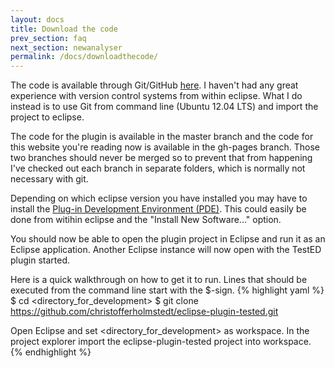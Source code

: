 ```yaml
---
layout: docs
title: Download the code
prev_section: faq
next_section: newanalyser
permalink: /docs/downloadthecode/
---
```

The code is available through Git/GitHub
[here](https://github.com/christofferholmstedt/eclipse-plugin-tested). I
haven't had any great experience with version control systems from within
eclipse. What I do instead is to use Git from command line (Ubuntu 12.04 LTS)
and import the project to eclipse.

The code for the plugin is available in the master branch and the code for this
website you're reading now is available in the gh-pages branch. Those two
branches should never be merged so to prevent that from happening I've checked
out each branch in separate folders, which is normally not necessary with git.

Depending on which eclipse version you have installed you may have to install
the [Plug-in Development Environment (PDE)](http://www.eclipse.org/pde/). This could easily be done from
witihin eclipse and the "Install New Software..." option.

You should now be able to open the plugin project in Eclipse and run it as an
Eclipse application. Another Eclipse instance will now open with the TestED
plugin started.

Here is a quick walkthrough on how to get it to run. Lines that should be executed from the
command line start with the $-sign.
{% highlight yaml %}
$ cd <directory_for_development>
$ git clone https://github.com/christofferholmstedt/eclipse-plugin-tested.git

Open Eclipse and set <directory_for_development> as workspace.
In the project explorer import the eclipse-plugin-tested project into
workspace.
{% endhighlight %}
